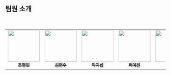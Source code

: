 <br/>

## 팀원 소개

<br/>

<table>
  <tbody>
    <tr>
      <td align="center"><a href="https://github.com/merrybmc"><img src="https://avatars.githubusercontent.com/u/65064563?v=4" width="100px;" alt=""/><br /><sub><b>조병민</b></sub></a><br /></td>
      <td align="center"><a href="https://github.com/kkhhjjoo"><img src="https://avatars.githubusercontent.com/u/94750692?v=4" width="100px;" alt=""/><br /><sub><b>김현주</b></sub></a><br /></td>
      <td align="center"><a href="https://github.com/Jisub24"><img src="https://avatars.githubusercontent.com/u/140288819?v=4" width="100px;" alt=""/><br /><sub><b>박지섭</b></sub></a><br /></td>
      <td align="center"><a href="https://github.com/hyj-zz"><img src="https://avatars.githubusercontent.com/u/133831101?v=4" width="100px;" alt=""/><br /><sub><b>허예진</b></sub></a><br /></td>
      <td align="center"><a href="https://github.com/holyhw"><img src="https://avatars.githubusercontent.com/u/162965202?v=4" width="100px;" alt=""/><br /><sub><b>유현욱</b></sub></a><br /></td>
      <td align="center"><a href="https://github.com/nnjys99"><img src="https://avatars.githubusercontent.com/u/225927416?v=4" width="100px;" alt=""/><br /><sub><b>장유석</b></sub></a><br /></td>
      <td align="center"><a href="https://github.com/tjwngml"><img src="https://avatars.githubusercontent.com/u/226293705?v=4" width="100px;" alt=""/><br /><sub><b>서주희</b></sub></a><br /></td>
     </tr>
  </tbody>
</table>
